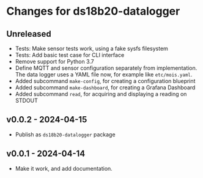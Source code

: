 # Changes for ds18b20-datalogger

## Unreleased
- Tests: Make sensor tests work, using a fake sysfs filesystem
- Tests: Add basic test case for CLI interface
- Remove support for Python 3.7
- Define MQTT and sensor configuration separately from implementation.
  The data logger uses a YAML file now, for example like `etc/mois.yaml`.
- Added subcommand `make-config`, for creating a configuration blueprint
- Added subcommand `make-dashboard`, for creating a Grafana Dashboard
- Added subcommand `read`, for acquiring and displaying a reading on STDOUT

## v0.0.2 - 2024-04-15
- Publish as `ds18b20-datalogger` package

## v0.0.1 - 2024-04-14
- Make it work, and add documentation.
